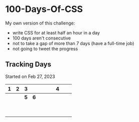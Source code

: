 # 100-Days-Of-CSS

My own version of this challenge:

- write CSS for at least half an hour in a day
- 100 days aren't consecutive
- not to take a gap of more than 7 days (have a full-time job)
- not going to tweet the progress

## Tracking Days

Started on Feb 27, 2023

|  1  |  2  |   3   |       |     |     |     |  4  |     |     |
| :-: | :-: | :---: | :---: | :-: | :-: | :-: | :-: | :-: | :-: |
|     |     | **5** | **6** |     |     |     |     |     |     |
|     |     |       |       |     |     |     |     |     |     |
|     |     |       |       |     |     |     |     |     |     |
|     |     |       |       |     |     |     |     |     |     |
|     |     |       |       |     |     |     |     |     |     |
|     |     |       |       |     |     |     |     |     |     |
|     |     |       |       |     |     |     |     |     |     |
|     |     |       |       |     |     |     |     |     |     |
|     |     |       |       |     |     |     |     |     |     |
